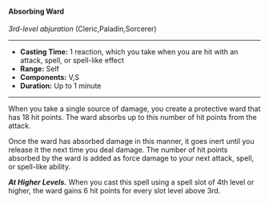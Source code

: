 #### Absorbing Ward
*3rd-level abjuration* (Cleric,Paladin,Sorcerer)
___
- **Casting Time:** 1 reaction, which you take when you are hit with an attack, spell, or spell-like effect
- **Range:** Self
- **Components:** V,S
- **Duration:** Up to 1 minute
---
When you take a single source of damage, you create a protective ward that has 18 hit points. The ward absorbs up to this number of hit points from the attack. 

Once the ward has absorbed damage in this manner, it goes inert until you release it the next time you deal damage. The number of hit points absorbed by the ward is added as force damage to your next attack, spell, or spell-like ability.

***At Higher Levels.*** When you cast this spell using a spell slot of 4th level or higher, the ward gains 6 hit points for every slot level above 3rd.
